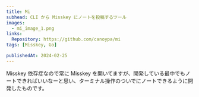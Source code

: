 ```yaml
---
title: Mi
subhead: CLI から Misskey にノートを投稿するツール
images:
  - mi_image_1.png
links:
  Repository: https://github.com/canoypa/mi
tags: [Misskey, Go]

publishedAt: 2024-02-25
---
```


Misskey 依存症なので常に Misskey を開いてますが、開発している最中でもノートできればいいなーと思い、ターミナル操作のついでにノートできるように開発したものです。
